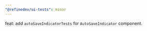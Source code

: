 ```yaml
---
"@refinedev/ui-tests": minor
---
```


feat: add `autoSaveIndicatorTests` for `AutoSaveIndicator` component.
